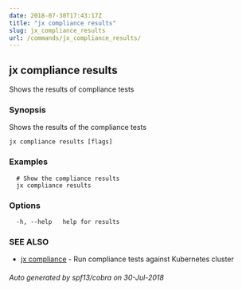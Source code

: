 ```yaml
---
date: 2018-07-30T17:43:17Z
title: "jx compliance results"
slug: jx_compliance_results
url: /commands/jx_compliance_results/
---
```

## jx compliance results

Shows the results of compliance tests

### Synopsis

Shows the results of the compliance tests

```
jx compliance results [flags]
```

### Examples

```
  # Show the compliance results
  jx compliance results
```

### Options

```
  -h, --help   help for results
```

### SEE ALSO

* [jx compliance](/commands/jx_compliance/)	 - Run compliance tests against Kubernetes cluster

###### Auto generated by spf13/cobra on 30-Jul-2018
